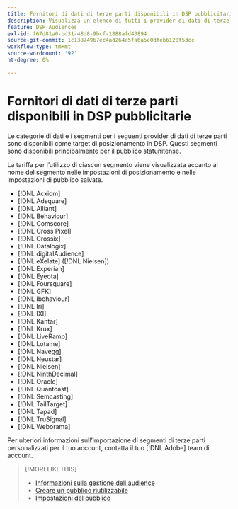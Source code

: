 ```yaml
---
title: Fornitori di dati di terze parti disponibili in DSP pubblicitarie
description: Visualizza un elenco di tutti i provider di dati di terze parti disponibili.
feature: DSP Audiences
exl-id: f67d81a0-bd31-48d8-9bcf-1888afd43894
source-git-commit: 1c13874967ec4ad264e5fa6a5e0dfeb6120f53cc
workflow-type: tm+mt
source-wordcount: '92'
ht-degree: 0%

---
```


<!-- feature: audiences -->

# Fornitori di dati di terze parti disponibili in DSP pubblicitarie

Le categorie di dati e i segmenti per i seguenti provider di dati di terze parti sono disponibili come target di posizionamento in DSP. Questi segmenti sono disponibili principalmente per il pubblico statunitense.

La tariffa per l’utilizzo di ciascun segmento viene visualizzata accanto al nome del segmento nelle impostazioni di posizionamento e nelle impostazioni di pubblico salvate.

* [!DNL Acxiom]
* [!DNL Adsquare]
* [!DNL Alliant]
* [!DNL Behaviour]
* [!DNL Comscore]
* [!DNL Cross Pixel]
* [!DNL Crossix]
* [!DNL Datalogix]
* [!DNL digitalAudience]
* [!DNL eXelate] ([!DNL Nielsen])
* [!DNL Experian]
* [!DNL Eyeota]
* [!DNL Foursquare]
* [!DNL GFK]
* [!DNL Ibehaviour]
* [!DNL Iri]
* [!DNL IXI]
* [!DNL Kantar]
* [!DNL Krux]
* [!DNL LiveRamp]
* [!DNL Lotame]
* [!DNL Navegg]
* [!DNL Neustar]
* [!DNL Nielsen]
* [!DNL NinthDecimal]
* [!DNL Oracle]
* [!DNL Quantcast]
* [!DNL Semcasting]
* [!DNL TailTarget]
* [!DNL Tapad]
* [!DNL TruSignal]
* [!DNL Weborama]

Per ulteriori informazioni sull’importazione di segmenti di terze parti personalizzati per il tuo account, contatta il tuo [!DNL Adobe] team di account.

>[!MORELIKETHIS]
>
>* [Informazioni sulla gestione dell&#39;audience](audience-about.md)
>* [Creare un pubblico riutilizzabile](reusable-audience-create.md)
>* [Impostazioni del pubblico](audience-settings.md)

